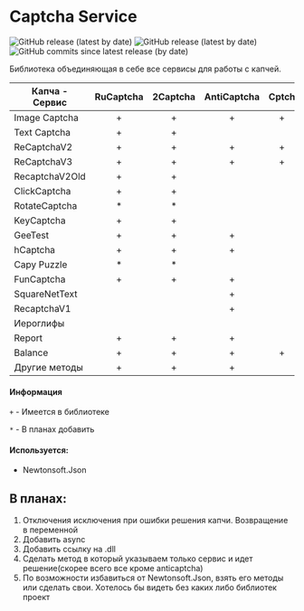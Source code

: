 # Captcha Service

![GitHub release (latest by date)](https://img.shields.io/badge/C%23%20-%20.Net%20Framework%204.5.2-blueviolet)
![GitHub release (latest by date)](https://img.shields.io/github/v/release/odi1n/Captcha-Service)
![GitHub commits since latest release (by date)](https://img.shields.io/github/commits-since/odi1n/Captcha-Service/1.0.5.0)

Библиотека объединяющая в себе все сервисы для работы с капчей.

|  Капча - Сервис | RuCaptcha | 2Captcha | AntiCaptcha| Cptch|CaptchaGuru | Solvecaptcha| Azcaptcha | X-captcha   | Pixodrom|
| ---             | :---:     | :---:    | :---:      |:---: |:---:       |:---:        |:---:      |:---:        | :---:  |
| Image Captcha   |      +    |   +      | +          |     +|      +     |       *     |    *      |             |   *     |
| Text Captcha    |      +    |   +      |            |      |            |       *     |    *      |             |         |
| ReCaptchaV2     |      +    |   +      |+           |     +|      +     |       *     |    *      |       *     |         |
| ReCaptchaV3     |      +    |   +      |+           |     +|      +     |             |    *      |             |         |
| RecaptchaV2Old  |      +    |   +      |            |      |            |       *     |           |             |         |
| ClickCaptcha    |      +    |   +      |            |      |            |       *     |           |             |         |
| RotateCaptcha   |      *    |   *      |            |      |            |       *     |           |             |         |
| KeyCaptcha      |      +    |   +      |            |      |            |       *     |           |             |         |
| GeeTest         |      +    |   +      | +          |      |            |             |           |             |         |
| hCaptcha        |      +    |   +      | +          |      |      +     |             |           |             |         |
| Capy Puzzle     |      *    |   *      |            |      |            |             |           |             |         |
| FunCaptcha      |      +    |   +      | +          |      |            |        *    |           |             |         |
| SquareNetText   |           |          | +          |      |            |             |           |             |         |
| RecaptchaV1     |           |          | +          |      |            |        *    |     *     |             |         |
| Иероглифы       |           |          |            |      |            |             |           |             |    *    |
| Report          |      +    |    +     | +          |      |            |             |           |             |         |
| Balance         |      +    |    +     | +          |     +|      +     |        *    |     *     |     *       |    *    |
| Другие методы   |      +    |    +     | +          |      |            |        *    |     *     |     *       |         |

#### Информация
`+` - Имеется в библиотеке

`*` - В планах добавить
    
#### Используется:
- Newtonsoft.Json
    
## В планах:
  1. Отключения исключения при ошибки решения капчи. Возвращение в переменной
  2. Добавить async
  3. Добавить ссылку на .dll
  4. Сделать метод в который указываем только сервис и идет решение(скорее всего все кроме anticaptcha)
  5. По возможности избавиться от Newtonsoft.Json, взять его методы или сделать свои. Хотелось бы видеть без каких либо библиотек проект
